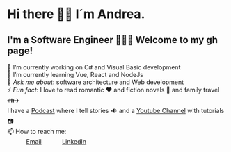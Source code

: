 # Hi there 👋🏾 I´m Andrea. 
## I'm a Software Engineer 👩🏾‍💻 Welcome to my gh page!
🔭 I’m currently working on C# and Visual Basic development <br>
🌱 I’m currently learning Vue, React and NodeJs <br>
💬 *Ask me about*: software architecture and Web development <br>
⚡ *Fun fact*: I love to read romantic ❤️ and fiction novels 📖 and family travel 👪✈️ <br>
I have a [Podcast](https://open.spotify.com/show/42P5DCT1GTjPYxADH7IrUl) where I tell stories 🔉 and a [Youtube Channel](https://www.youtube.com/channel/UCmNx2_ZYPy-ubCch3xeRtmg) with tutorials 📷<br>
📫 How to reach me: <br>
&nbsp;&nbsp;&nbsp;&nbsp;&nbsp;&nbsp;&nbsp;&nbsp;&nbsp;&nbsp; [Email](andrea.pachas@gmail.com)
&nbsp;&nbsp;&nbsp;&nbsp;&nbsp;&nbsp;&nbsp;&nbsp;&nbsp;&nbsp; [LinkedIn](https://www.linkedin.com/in/andrea-pachas/)
<!--
**andrea2811/andrea2811** is a ✨ _special_ ✨ repository because its `README.md` (this file) appears on your GitHub profile.

Here are some ideas to get you started:

- 🔭 I’m currently working on ...
- 🌱 I’m currently learning ...
- 👯 I’m looking to collaborate on ...
- 🤔 I’m looking for help with ...
- 💬 Ask me about ...
- 📫 How to reach me: ...
- 😄 Pronouns: ...
- ⚡ Fun fact: ...
-->
